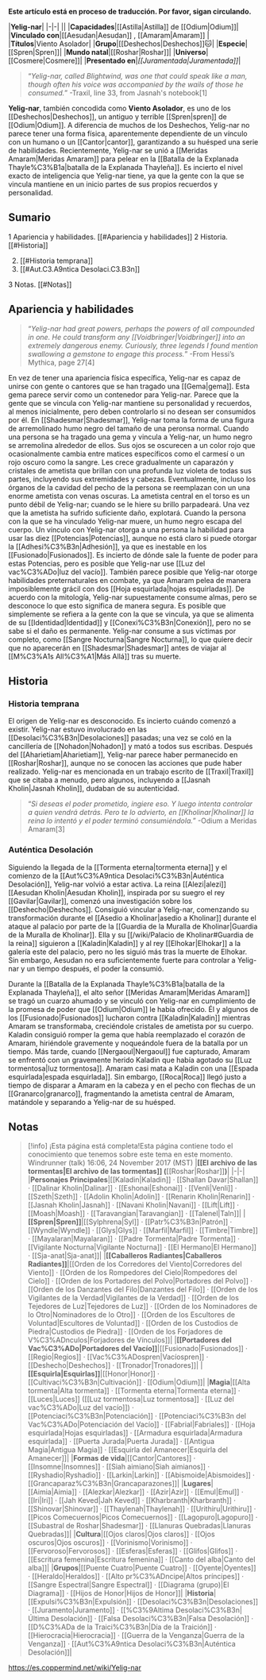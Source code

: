 **Este artículo está en proceso de traducción. Por favor, sigan circulando.**


|**Yelig-nar**|
|-|-|
||
|**Capacidades**|[[Astilla\|Astilla]] de [[Odium\|Odium]]|
|**Vinculado con**|[[Aesudan\|Aesudan]] , [[Amaram\|Amaram]] |
|**Títulos**|Viento Asolador|
|**Grupo**|[[Deshechos\|Deshechos]]🐱︎|
|**Especie**|[[Spren\|Spren]]|
|**Mundo natal**|[[Roshar\|Roshar]]|
|**Universo**|[[Cosmere\|Cosmere]]|
|**Presentado en**|*[[Juramentada\|Juramentada]]*|

>“*Yelig-nar, called Blightwind, was one that could speak like a man, though often his voice was accompanied by the wails of those he consumed.*”
\-Traxil, line 33, from Jasnah's notebook[1]


**Yelig-nar**, también concodida como **Viento Asolador**, es uno de los [[Deshechos\|Deshechos]], un antiguo y terrible [[Spren\|spren]] de [[Odium\|Odium]]. A diferencia de muchos de los Deshechos, Yelig-nar no parece tener una forma física, aparentemente dependiente de un vínculo con un humano o un [[Cantor\|cantor]], garantizando a su huésped una serie de habilidades. Recientemente, Yelig-nar se unió a [[Meridas Amaram\|Meridas Amaram]] para pelear en la [[Batalla de la Explanada Thayle%C3%B1a\|batalla de la Explanada Thayleña]]. Es incierto el nivel exacto de inteligencia que Yelig-nar tiene, ya que la gente con la que se vincula mantiene en un inicio partes de sus propios recuerdos y personalidad.

## Sumario

1 Apariencia y habilidades. [[#Apariencia y habilidades]] 
2 Historia. [[#Historia]] 

2. [[#Historia temprana]] 
2. [[#Aut.C3.A9ntica Desolaci.C3.B3n]] 


3 Notas. [[#Notas]] 


## Apariencia y habilidades
>“*Yelig-nar had great powers, perhaps the powers of all  compounded in one. He could transform any [[Voidbringer\|Voidbringer]] into an extremely dangerous enemy. Curiously, three legends I found mention swallowing a gemstone to engage this process.*”
\-From Hessi’s Mythica, page 27[4]


En vez de tener una apariencia física específica, Yelig-nar es capaz de unirse con gente o cantores que se han tragado una [[Gema\|gema]]. Esta gema parece servir como un contenedor para Yelig-nar. Parece que la gente que se vincula con Yelig-nar mantiene su personalidad y recuerdos, al menos inicialmente, pero deben controlarlo si no desean ser consumidos por él.
En [[Shadesmar\|Shadesmar]], Yelig-nar toma la forma de una figura de arremolinado humo negro del tamaño de una peronsa normal. Cuando una persona se ha tragado una gema y vincula a Yelig-nar, un humo negro se arremolina alrededor de ellos. Sus ojos se oscurecen a un color rojo que ocasionalmente cambia entre matices específicos como el carmesí o un rojo oscuro como la sangre. Les crece gradualmente un caparazón y cristales de ametista que brillan con una profunda luz violeta de todas sus partes, incluyendo sus extremidades y cabezas. Eventualmente, incluso los órganos de la cavidad del pecho de la persona se reemplazan con un una enorme ametista con venas oscuras. La ametista central en el torso es un punto débil de Yelig-nar; cuando se le hiere su brillo parpadeará. Una vez que la ametista ha sufrido suficiente daño, explotará. Cuando la persona con la que se ha vinculado Yelig-nar muere, un humo negro escapa del cuerpo.
Un vínculo con Yelig-nar otorga a una persona la habilidad para usar las diez [[Potencias\|Potencias]], aunque no está claro si puede otorgar la [[Adhesi%C3%B3n\|Adhesión]], ya que es inestable en los [[Fusionado\|Fusionados]]. Es incierto de dónde sale la fuente de poder para estas Potencias, pero es posible que Yelig-nar use [[Luz del vac%C3%ADo\|luz del vacío]]. También parece posible que Yelig-nar otorge habilidades preternaturales en combate, ya que Amaram pelea de manera imposiblemente grácil con dos [[Hoja esquirlada\|hojas esquirladas]].
De acuerdo con la mitología, Yelig-nar supuestamente consume almas, pero se desconoce lo que esto significa de manera segura. Es posible que simplemente se refiera a la gente con la que se vincula, ya que se alimenta de su [[Identidad\|Identidad]] y [[Conexi%C3%B3n\|Conexión]], pero no se sabe si el daño es permanente. Yelig-nar consume a sus víctimas por completo, como [[Sangre Nocturna\|Sangre Nocturna]], lo que quiere decir que no aparecerán en [[Shadesmar\|Shadesmar]] antes de viajar al [[M%C3%A1s All%C3%A1\|Más Allá]] tras su muerte.

## Historia
### Historia temprana
El origen de Yelig-nar es desconocido. Es incierto cuándo comenzó a existir. Yelig-nar estuvo involucrado en las [[Desolaci%C3%B3n\|Desolaciones]] pasadas; una vez se coló en la cancillería de [[Nohadon\|Nohadon]] y mató a todos sus escribas. Después del [[Aharietiam\|Aharietiam]], Yelig-nar parece haber permanecido en [[Roshar\|Roshar]], aunque no se conocen las acciones que pude haber realizado. Yelig-nar es mencionada en un trabajo escrito de [[Traxil\|Traxil]] que se citaba a menudo, pero algunos, incluyendo a [[Jasnah Kholin\|Jasnah Kholin]], dudaban de su autenticidad.

>“*Si deseas el poder prometido, ingiere eso. Y luego intenta controlar a quien vendrá detrás. Pero te lo advierto, en [[Kholinar\|Kholinar]] la reina lo intentó y el poder terminó consumiéndola.*”
\-Odium a Meridas Amaram[3]

### Auténtica Desolación

Siguiendo la llegada de la [[Tormenta eterna\|tormenta eterna]] y el comienzo de la [[Aut%C3%A9ntica Desolaci%C3%B3n\|Auténtica Desolación]], Yelig-nar volvió a estar activa. La reina [[Alezi\|alezi]] [[Aesudan Kholin\|Aesudan Kholin]], inspirada por su suegro el rey [[Gavilar\|Gavilar]], comenzó una investigación sobre los [[Deshecho\|Deshechos]]. Consiguió vincular a Yelig-nar, comenzando su transformación durante el [[Asedio a Kholinar\|asedio a Kholinar]] durante el ataque al palacio por parte de la [[Guardia de la Muralla de Kholinar\|Guardia de la Muralla de Kholinar]]. Ella y su [[/wiki/Palacio de Kholinar#Guardia de la reina]] siguieron a [[Kaladin\|Kaladin]] y al rey [[Elhokar\|Elhokar]] a la galería este del palacio, pero no les siguió más tras la muerte de Elhokar. Sin embargo, Aesudan no era suficientemente fuerte para controlar a Yelig-nar y un tiempo después, el poder la consumió.


Durante la [[Batalla de la Explanada Thayle%C3%B1a\|batalla de la Explanada Thayleña]], el alto señor [[Meridas Amaram\|Meridas Amaram]] se tragó un cuarzo ahumado y se vinculó con Yelig-nar en cumplimiento de la promesa de poder que [[Odium\|Odium]] le había ofrecido. Él y algunos de los [[Fusionado\|Fusionados]] lucharon contra [[Kaladin\|Kaladin]] mientras Amaram se transformaba, creciéndole cristales de ametista por su cuerpo. Kaladin consiguió romper la gema que había reemplazado el corazón de Amaram, hiriéndole gravemente y noqueándole fuera de la batalla por un tiempo. Más tarde, cuando [[Nergaoul\|Nergaoul]] fue capturado, Amaram se enfrentó con un gravemente herido Kaladin que había agotado su [[Luz tormentosa\|luz tormentosa]]. Amaram casi mata a Kaladin con una [[Espada esquirlada\|espada esquirlada]]. Sin embargo, [[Roca\|Roca]] llegó justo a tiempo de disparar a Amaram en la cabeza y en el pecho con flechas de un [[Granarco\|granarco]], fragmentando la ametista central de Amaram, matándole y separando a Yelig-nar de su huésped.

## Notas

> [!info] ¡Esta página está completa!Esta página contiene todo el conocimiento que tenemos sobre este tema en este momento.
Windrunner (talk) 16:06, 24 November 2017 (MST)
|**[[El archivo de las tormentas\|El archivo de las tormentas]] (**[[Roshar\|Roshar]]**)**|
|-|-|
|**Personajes Principales**|[[Kaladin\|Kaladin]] · [[Shallan Davar\|Shallan]] · [[Dalinar Kholin\|Dalinar]] · [[Eshonai\|Eshonai]] · [[Venli\|Venli]] · [[Szeth\|Szeth]] · [[Adolin Kholin\|Adolin]] · [[Renarin Kholin\|Renarin]] · [[Jasnah Kholin\|Jasnah]] · [[Navani Kholin\|Navani]] · [[Lift\|Lift]] · [[Moash\|Moash]] · [[Taravangian\|Taravangian]] · [[Talenel\|Taln]]|
|**[[Spren\|Spren]]**|[[Sylphrena\|Syl]] · [[Patr%C3%B3n\|Patrón]] · [[Wyndle\|Wyndle]] · [[Glys\|Glys]] · [[Marfil\|Marfil]] · [[Timbre\|Timbre]] · [[Mayalaran\|Mayalaran]] · [[Padre Tormenta\|Padre Tormenta]] · [[Vigilante Nocturna\|Vigilante Nocturna]] · [[El Hermano\|El Hermano]] · [[Sja-anat\|Sja-anat]]|
|**[[Caballeros Radiantes\|Caballeros Radiantes]]**|[[Orden de los Corredores del Viento\|Corredores del Viento]] · [[Orden de los Rompedores del Cielo\|Rompedores del Cielo]] · [[Orden de los Portadores del Polvo\|Portadores del Polvo]] · [[Orden de los Danzantes del Filo\|Danzantes del Filo]] · [[Orden de los Vigilantes de la Verdad\|Vigilantes de la Verdad]] · [[Orden de los Tejedores de Luz\|Tejedores de Luz]] · [[Orden de los Nominadores de lo Otro\|Nominadores de lo Otro]] · [[Orden de los Escultores de Voluntad\|Escultores de Voluntad]] · [[Orden de los Custodios de Piedra\|Custodios de Piedra]] · [[Orden de los Forjadores de V%C3%ADnculos\|Forjadores de Vínculos]]|
|**[[Portadores del Vac%C3%ADo\|Portadores del Vacío]]**|[[Fusionado\|Fusionados]] · [[Regio\|Regios]] · [[Vac%C3%ADospren\|Vacíospren]] · [[Deshecho\|Deshechos]] · [[Tronador\|Tronadores]]|
|**[[Esquirla\|Esquirlas]]**|[[Honor\|Honor]] · [[Cultivaci%C3%B3n\|Cultivación]] · [[Odium\|Odium]]|
|**Magia**|[[Alta tormenta\|Alta tormenta]] · [[Tormenta eterna\|Tormenta eterna]] · [[Luces\|Luces]] ([[Luz tormentosa\|Luz tormentosa]] · [[Luz del vac%C3%ADo\|Luz del vacío]]) · [[Potenciaci%C3%B3n\|Potenciación]] · [[Potenciaci%C3%B3n del Vac%C3%ADo\|Potenciación del Vacío]] · [[Fabrial\|Fabriales]] · [[Hoja esquirlada\|Hojas esquirladas]] · [[Armadura esquirlada\|Armadura esquirlada]] · [[Puerta Jurada\|Puerta Jurada]] · [[Antigua Magia\|Antigua Magia]] · [[Esquirla del Amanecer\|Esquirla del Amanecer]]|
|**Formas de vida**|[[Cantor\|Cantores]] · [[Insomne\|Insomnes]] · [[Siah aimiano\|Siah aimianos]] · [[Ryshadio\|Ryshadio]] · [[Larkin\|Larkin]] · [[Abismoide\|Abismoides]] · [[Grancaparaz%C3%B3n\|Grancaparazones]]|
|**Lugares**|[[Aimia\|Aimia]] · [[Alezkar\|Alezkar]] · [[Azir\|Azir]] · [[Emul\|Emul]] · [[Iri\|Iri]] · [[Jah Keved\|Jah Keved]] · [[Kharbranth\|Kharbranth]] · [[Shinovar\|Shinovar]] · [[Thaylenah\|Thaylenah]] · [[Urithiru\|Urithiru]] · [[Picos Comecuernos\|Picos Comecuernos]] · [[Lagopuro\|Lagopuro]] · [[Subastral de Roshar\|Shadesmar]] · [[Llanuras Quebradas\|Llanuras Quebradas]]|
|**Cultura**|[[Ojos claros\|Ojos claros]] · [[Ojos oscuros\|Ojos oscuros]] · [[Vorinismo\|Vorinismo]] · [[Fervoroso\|Fervorosos]] · [[Esferas\|Esferas]] · [[Glifos\|Glifos]] · [[Escritura femenina\|Escritura femenina]] · [[Canto del alba\|Canto del alba]]|
|**Grupos**|[[Puente Cuatro\|Puente Cuatro]] · [[Oyente\|Oyentes]] · [[Heraldo\|Heraldos]] · [[Alto pr%C3%ADncipe\|Altos príncipes]] · [[Sangre Espectral\|Sangre Espectral]] · [[Diagrama (grupo)\|El Diagrama]] · [[Hijos de Honor\|Hijos de Honor]]|
|**Historia**|[[Expulsi%C3%B3n\|Expulsión]] · [[Desolaci%C3%B3n\|Desolaciones]] · [[Juramento\|Juramento]] · [[%C3%9Altima Desolaci%C3%B3n\|Última Desolación]] · [[Falsa Desolaci%C3%B3n\|Falsa Desolación]] · [[D%C3%ADa de la Traici%C3%B3n\|Día de la Traición]] · [[Hierocracia\|Hierocracia]] · [[Guerra de la Venganza\|Guerra de la Venganza]] · [[Aut%C3%A9ntica Desolaci%C3%B3n\|Auténtica Desolación]]|



https://es.coppermind.net/wiki/Yelig-nar